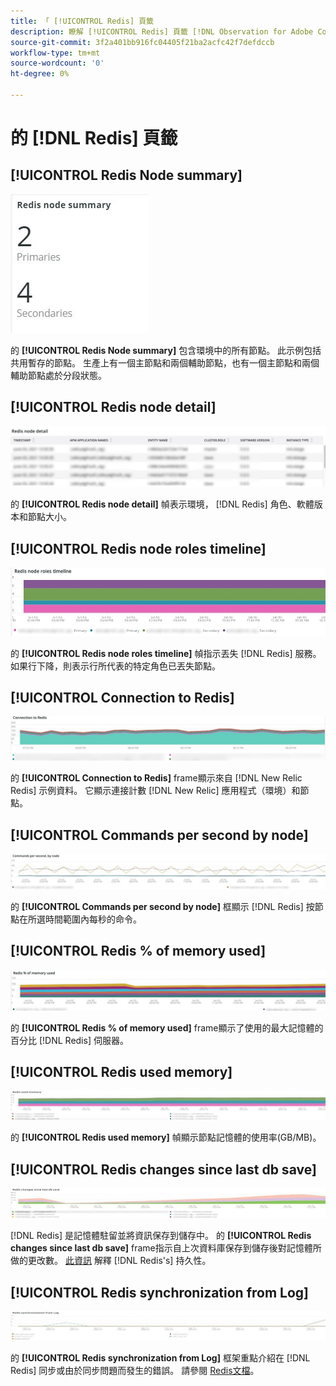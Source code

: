 ```yaml
---
title: 「 [!UICONTROL Redis] 頁籤
description: 瞭解 [!UICONTROL Redis] 頁籤 [!DNL Observation for Adobe Commerce]。
source-git-commit: 3f2a401bb916fc04405f21ba2acfc42f7defdccb
workflow-type: tm+mt
source-wordcount: '0'
ht-degree: 0%

---
```


# 的 [!DNL Redis] 頁籤

## [!UICONTROL Redis Node summary]

![Redis節點摘要](../../assets/tools/observation-for-adobe-commerce/redis-tab-1.jpg)

的 **[!UICONTROL Redis Node summary]** 包含環境中的所有節點。 此示例包括共用暫存的節點。 生產上有一個主節點和兩個輔助節點，也有一個主節點和兩個輔助節點處於分段狀態。

## [!UICONTROL Redis node detail]

![Redis節點詳細資訊](../../assets/tools/observation-for-adobe-commerce/redis-tab-2.jpg)

的 **[!UICONTROL Redis node detail]** 幀表示環境， [!DNL Redis] 角色、軟體版本和節點大小。

## [!UICONTROL Redis node roles timeline]

![Redis節點角色時間表](../../assets/tools/observation-for-adobe-commerce/redis-tab-3.jpg)

的 **[!UICONTROL Redis node roles timeline]** 幀指示丟失 [!DNL Redis] 服務。 如果行下降，則表示行所代表的特定角色已丟失節點。

## [!UICONTROL Connection to Redis]

![與Redis的連接](../../assets/tools/observation-for-adobe-commerce/redis-tab-4.jpg)

的 **[!UICONTROL Connection to Redis]** frame顯示來自 [!DNL New Relic Redis] 示例資料。 它顯示連接計數 [!DNL New Relic] 應用程式（環境）和節點。

## [!UICONTROL Commands per second by node]

![按節點每秒的命令數](../../assets/tools/observation-for-adobe-commerce/redis-tab-5.jpg)

的 **[!UICONTROL Commands per second by node]** 框顯示 [!DNL Redis] 按節點在所選時間範圍內每秒的命令。

## [!UICONTROL Redis % of memory used]

![已用記憶體的密碼百分比](../../assets/tools/observation-for-adobe-commerce/redis-tab-6.jpg)

的 **[!UICONTROL Redis % of memory used]** frame顯示了使用的最大記憶體的百分比 [!DNL Redis] 伺服器。

## [!UICONTROL Redis used memory]

![Redis使用的記憶體](../../assets/tools/observation-for-adobe-commerce/redis-tab-7.jpg)

的 **[!UICONTROL Redis used memory]** 幀顯示節點記憶體的使用率(GB/MB)。

## [!UICONTROL Redis changes since last db save]

![自上次資料庫保存後Redis更改](../../assets/tools/observation-for-adobe-commerce/redis-tab-8.jpg)

[!DNL Redis] 是記憶體駐留並將資訊保存到儲存中。 的 **[!UICONTROL Redis changes since last db save]** frame指示自上次資料庫保存到儲存後對記憶體所做的更改數。 [此資訊](https://redis.io/docs/manual/persistence/) 解釋 [!DNL Redis's] 持久性。

## [!UICONTROL Redis synchronization from Log]

![日誌中的Redis同步](../../assets/tools/observation-for-adobe-commerce/redis-tab-9.jpg)

的 **[!UICONTROL Redis synchronization from Log]** 框架重點介紹在 [!DNL Redis] 同步或由於同步問題而發生的錯誤。 請參閱 [Redis文檔](https://redis.io/docs/)。
